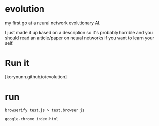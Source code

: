 # evolution

my first go at a neural network evolutionary AI.

I just made it up based on a description so it's probably horrible and you should
read an article/paper on neural networks if you want to learn your self.

# Run it

[korynunn.github.io/evolution]

# run

```
browserify test.js > test.browser.js

google-chrome index.html
```
